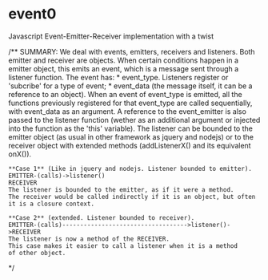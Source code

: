 event0
======

Javascript Event-Emitter-Receiver implementation with a twist 


/**
SUMMARY:
    We deal with events, emitters, receivers and listeners.
    Both emitter and receiver are objects. When certain conditions happen
    in a emitter object, this emits an event, which is a message sent through
    a listener function. 
    The event has:
        * event_type. Listeners register or 'subcribe' for a type of event;
        * event_data (the message itself, it can be a reference to an object).
    When an event of event_type is emitted, all the functions previously 
    registered for that event_type are called sequentially, with event_data
    as an argument. A reference to the event_emitter is also passed to the 
    listener function (wether as an additional argument or injected into the 
    function as the 'this' variable).
    The listener can be bounded to the emitter object (as usual in other framework
    as jquery and nodejs) or to the receiver object with extended methods 
    (addListenerX() and its equivalent onX()).
    
    **Case 1** (Like in jquery and nodejs. Listener bounded to emitter).
    EMITTER-(calls)->listener()                                    RECEIVER
    The listener is bounded to the emitter, as if it were a method.
    The receiver would be called indirectly if it is an object, but often 
    it is a closure context.
    
    **Case 2** (extended. Listener bounded to receiver).
    EMITTER-(calls)----------------------------------->listener()->RECEIVER
    The listener is now a method of the RECEIVER.
    This case makes it easier to call a listener when it is a method 
    of other object.
 */
